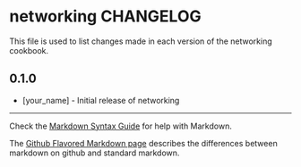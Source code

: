 networking CHANGELOG
====================

This file is used to list changes made in each version of the networking cookbook.

0.1.0
-----
- [your_name] - Initial release of networking

- - -
Check the [Markdown Syntax Guide](http://daringfireball.net/projects/markdown/syntax) for help with Markdown.

The [Github Flavored Markdown page](http://github.github.com/github-flavored-markdown/) describes the differences between markdown on github and standard markdown.

